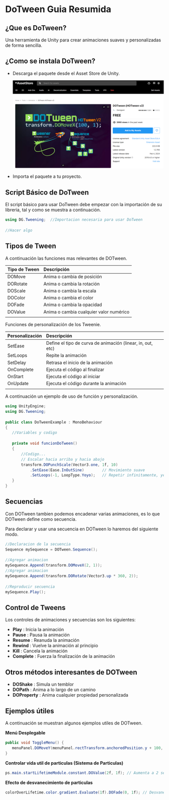 # DoTween Guia Resumida

## ¿Que es DoTween?

Una herramienta de Unity para crear animaciones suaves y personalizadas de forma sencilla.

## ¿Como se instala DoTween?

 - Descarga el paquete desde el Asset Store de Unity.

    ![DoTween_AssetStore](/docs/wiki/imgWiki/05_DoTweenAssetStore.png)

 - Importa el paquete a tu proyecto.

## Script Básico de DoTween

El script básico para usar DoTween debe empezar con la importación de su libreria, tal y como se muestra a continuación.

```C#
using DG.Tweening;  //Importacion necesaria para usar DoTween

//Hacer algo
```

## Tipos de Tween
 A continuación las funciones mas relevantes de DOTween.

 | Tipo de Tween | Descripción |
 | :--- | :--- |
 | DOMove | Anima o cambia de posición |
 | DORotate | Anima o cambia la rotación |
 | DOScale | Anima o cambia la escala |
 | DOColor | Anima o cambia el color | 
 | DOFade | Anima o cambia la opacidad |
 | DOValue | Anima o cambia cualquier valor numérico |
 | | |

 Funciones de personalización de los Tweenie.

 | Personalización | Descripción |
 |:--- | :--- |
 | SetEase | Define el tipo de curva de animación (linear, in, out, etc)
 | SetLoops | Repite la animación |
 | SetDelay | Retrasa el inicio de la animación |
 | OnComplete | Ejecuta el código al finalizar |
 | OnStart | Ejecuta el código al iniciar |
 | OnUpdate | Ejecuta el código durante la animación |
 | | |

 A continuación un ejemplo de uso de función y personalización.

 ```c#
using UnityEngine;
using DG.Tweening;

public class DoTweenExample : MonoBehaviour
{
    //Variables y codigo

    private void funcionDoTween()
    {
        //Codigo...
        // Escalar hacia arriba y hacia abajo
        transform.DOPunchScale(Vector3.one, 1f, 10) 
            .SetEase(Ease.InOutSine)        // Movimiento suave
            .SetLoops(-1, LoopType.Yoyo);   // Repetir infinitamente, yendo y viniendo
    }
}
 ```

## Secuencias
 Con DOTween tambien podemos encadenar varias animaciones, es lo que DOTween define como secuencia.

 Para declarar y usar una secuencia en DOTween lo haremos del siguiente modo.

 ```c#
 //Declaracion de la secuencia
 Sequence mySequence = DOTween.Sequence();

 //Agregar animacion
 mySequence.Append(transform.DOMoveX(2, 1));
 //Agregar animacion
 mySequence.Append(transform.DORotate(Vector3.up * 360, 2));

 //Reproducir secuencia
 mySequence.Play();
 ```

## Control de Tweens
Los controles de animaciones y secuencias son los siguientes:

 - **Play** : Inicia la animación
 - **Pause** : Pausa la animación
 - **Resume** : Reanuda la animación
 - **Rewind** : Vuelve la animación al principio
 - **Kill** : Cancela la animación
 - **Complete** : Fuerza la finalización de la animación


## Otros métodos interesantes de DOTween
 - **DOShake** : Simula un temblor
 - **DOPath** : Anima a lo largo de un camino
 - **DOProperty** : Anima cualquier propiedad personalizada

## Ejemplos útiles

 A continuación se muestran algunos ejemplos utiles de DOTween.

**Menú Desplegable**
 ```c#
public void ToggleMenu() {
    menuPanel.DOMoveY(menuPanel.rectTransform.anchoredPosition.y + 100, 0.5f).SetEase(Ease.OutBack);
}
 ```

 **Controlar vida util de particulas (Sistema de Particulas)**
 ```c#
ps.main.startLifetimeModule.constant.DOValue(2f, 1f); // Aumenta a 2 segundos en 1 segundo
 ```

 **Efecto de desvanecimiento de particulas**
 ```c#
colorOverLifetime.color.gradient.Evaluate(1f).DOFade(0, 1f); // Desvanece el último color en 1 segundo
 ```